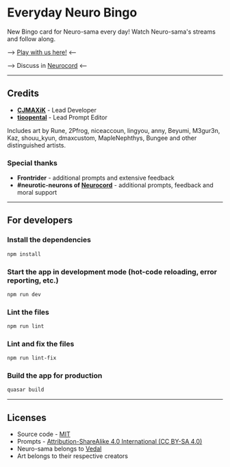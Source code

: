 # Everyday Neuro Bingo

New Bingo card for Neuro-sama every day! Watch Neuro-sama's streams and follow along.

--> [Play with us here!](https://bingo.nuero.fun/?ref=neuro-bingo) <--

--> Discuss in [Neurocord](https://discord.com/channels/574720535888396288/1110199900114780182?ref=neuro-bingo) <--

---

## Credits
- [**CJMAXiK**](https://cjmaxik.ru?ref=neuro-bingo) - Lead Developer
- [**tioopental**](https://discord.com/users/215881919206785024?ref=neuro-bingo) - Lead Prompt Editor

Includes art by Rune, 2Pfrog, niceaccoun, lingyou, anny, Beyumi, M3gur3n, Kaz, shouu_kyun, dmaxcustom, MapleNephthys, Bungee and other distinguished artists.

### Special thanks
- **Frontrider** - additional prompts and extensive feedback
- **#neurotic-neurons of [Neurocord](https://discord.gg/neurosama?ref=neuro-bingo)** - additional prompts, feedback and moral support

---

## For developers

### Install the dependencies
```bash
npm install
```

### Start the app in development mode (hot-code reloading, error reporting, etc.)
```bash
npm run dev
```

### Lint the files
```bash
npm run lint
```

### Lint and fix the files
```bash
npm run lint-fix
```

### Build the app for production
```bash
quasar build
```

---

## Licenses
- Source code - [MIT](./LICENSE.md)
- Prompts - [Attribution-ShareAlike 4.0 International (CC BY-SA 4.0)](https://creativecommons.org/licenses/by-sa/4.0/)
- Neuro-sama belongs to [Vedal](https://vedal.xyz/?ref=neuro-bingo)
- Art belongs to their respective creators
